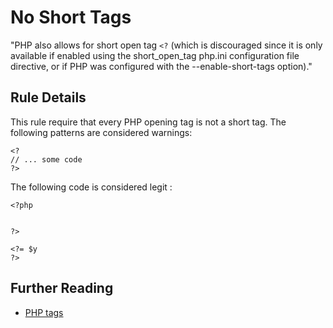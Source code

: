 <!-- PHP Manual -->
# No Short Tags

"PHP also allows for short open tag `<?` (which is discouraged since it is only available if enabled using the short_open_tag php.ini configuration file directive, or if PHP was configured with the --enable-short-tags option)."

## Rule Details

This rule require that every PHP opening tag is not a short tag. The following patterns are considered warnings:

```
<?
// ... some code
?>
```

The following code is considered legit : 

```
<?php


?>
```

```
<?= $y 
?>
```
<!--
### Options

## When Not To Use It

This is not checked by PHP but will lead to bugs.
-->

## Further Reading
* [PHP tags](http://php.net/manual/en/language.basic-syntax.phptags.php)
